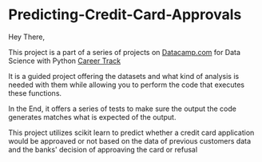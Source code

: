 # Predicting-Credit-Card-Approvals
Hey There, 

This project is a part of a series of projects on [Datacamp.com](https://learn.datacamp.com/) for Data Science with Python [Career Track](https://learn.datacamp.com/career-tracks/data-scientist-with-python?version=5)

It is a guided project offering the datasets and what kind of analysis is needed with them while allowing you to perform the code that executes these functions.

In the End, it offers a series of tests to make sure the output the code generates matches what is expected of the output.

This project utilizes scikit learn to predict whether a credit card application would be approaved or not based on the data of previous customers data and the banks' decision of approaving the card or refusal 
